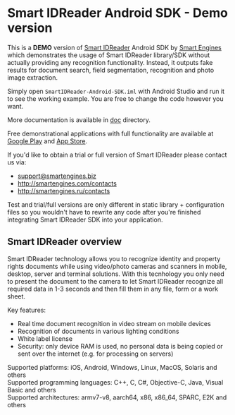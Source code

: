 # Smart IDReader Android SDK - Demo version

This is a **DEMO** version of [Smart IDReader](http://smartengines.com/products/smart-id-recognition/) Android SDK by [Smart Engines](http://smartengines.biz) which demonstrates the usage of Smart IDReader library/SDK without actually providing any recognition functionality. 
Instead, it outputs fake results for document search, field segmentation, recognition and photo image extraction. 

Simply open `SmartIDReader-Android-SDK.iml` with Android Studio and run it to see the working example.
You are free to change the code however you want.

More documentation is available in [doc](doc) directory.

Free demonstrational applications with full functionality are available at [Google Play](https://play.google.com/store/apps/details?id=biz.smartengines.smartid) and [App Store](https://itunes.apple.com/app/smart-idreader/id1157877082).

If you'd like to obtain a trial or full version of Smart IDReader please contact us via:
* support@smartengines.biz 
* http://smartengines.com/contacts
* http://smartengines.ru/contacts

Test and trial/full versions are only different in static library + configuration files so you wouldn't have to rewrite any code after you're finished integrating Smart IDReader SDK into your application.

## Smart IDReader overview

Smart IDReader technology allows you to recognize identity and property rights documents while using video/photo cameras and scanners in mobile, desktop, server and terminal solutions. With this tecnhology you only need to present the document to the camera to let Smart IDReader recognize all required data in 1-3 seconds and then fill them in any file, form or a work sheet.

Key features:
* Real time document recognition in video stream on mobile devices
* Recognition of documents in various lighting conditions
* White label license
* Security: only device RAM is used, no personal data is being copied or sent over the internet (e.g. for processing on servers)

Supported platforms: iOS, Android, Windows, Linux, MacOS, Solaris and others  
Supported programming languages: C++, C, C#, Objective-C, Java, Visual Basic and others  
Supported architectures: armv7-v8, aarch64, x86, x86_64, SPARC, E2K and others

